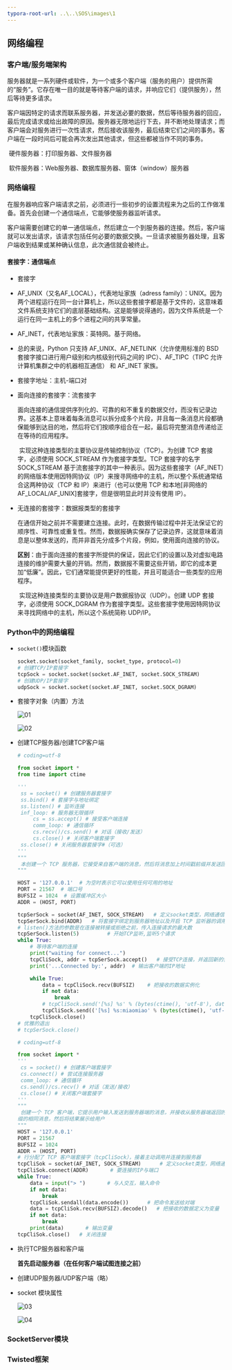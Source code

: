 ```yaml
---
typora-root-url: ..\..\SOS\images\1
---
```


## 网络编程

### 客户端/服务端架构

​	服务器就是一系列硬件或软件，为一个或多个客户端（服务的用户）提供所需的“服务”。它存在唯一目的就是等待客户端的请求，并响应它们（提供服务），然后等待更多请求。

​	客户端因特定的请求而联系服务器，并发送必要的数据，然后等待服务器的回应，最后完成请求或给出故障的原因。服务器无限地运行下去，并不断地处理请求；而客户端会对服务进行一次性请求，然后接收该服务，最后结束它们之间的事务。客户端在一段时间后可能会再次发出其他请求，但这些都被当作不同的事务。

​	硬件服务器：打印服务器、文件服务器

​	软件服务器：Web服务器、数据库服务器、窗体（window）服务器

### 网络编程

​	在服务器响应客户端请求之前，必须进行一些初步的设置流程来为之后的工作做准备。首先会创建一个通信端点，它能够使服务器监听请求。

​	客户端需要创建它的单一通信端点，然后建立一个到服务器的连接。然后，客户端就可以发出请求，该请求包括任何必要的数据交换。一旦请求被服务器处理，且客户端收到结果或某种确认信息，此次通信就会被终止。

#### 套接字：通信端点

-  套接字

  -  AF_UNIX（又名AF_LOCAL），代表地址家族（adress family）：UNIX。因为两个进程运行在同一台计算机上，所以这些套接字都是基于文件的，这意味着文件系统支持它们的底层基础结构。这是能够说得通的，因为文件系统是一个运行在同一主机上的多个进程之间的共享常量。
  - AF_INET，代表地址家族：英特网。基于网络。
  - 总的来说，Python 只支持 AF_UNIX、AF_NETLINK（允许使用标准的 BSD 套接字接口进行用户级别和内核级别代码之间的 IPC）、AF_TIPC（TIPC 允许计算机集群之中的机器相互通信） 和 AF_INET 家族。

- 套接字地址：主机-端口对

- 面向连接的套接字：流套接字

  ​	面向连接的通信提供序列化的、可靠的和不重复的数据交付，而没有记录边界。这基本上意味着每条消息可以拆分成多个片段，并且每一条消息片段都确保能够到达目的地，然后将它们按顺序组合在一起，最后将完整消息传递给正在等待的应用程序。

  ​	实现这种连接类型的主要协议是传输控制协议（TCP）。为创建 TCP 套接字，必须使用 SOCK_STREAM 作为套接字类型。TCP 套接字的名字SOCK_STREAM 基于流套接字的其中一种表示。因为这些套接字（AF_INET）的网络版本使用因特网协议（IP）来搜寻网络中的主机，所以整个系统通常结合这两种协议（TCP 和 IP）来进行（也可以使用 TCP 和本地[非网络的 AF_LOCAL/AF_UNIX]套接字，但是很明显此时并没有使用 IP）。

- 无连接的套接字：数据报类型的套接字

  ​	在通信开始之前并不需要建立连接。此时，在数据传输过程中并无法保证它的顺序性、可靠性或重复性。然而，数据报确实保存了记录边界，这就意味着消息是以整体发送的，而并非首先分成多个片段，例如，使用面向连接的协议。

  ​	**区别**：由于面向连接的套接字所提供的保证，因此它们的设置以及对虚拟电路连接的维护需要大量的开销。然而，数据报不需要这些开销，即它的成本更加“低廉”。因此，它们通常能提供更好的性能，并且可能适合一些类型的应用程序。

  ​	实现这种连接类型的主要协议是用户数据报协议（UDP）。创建 UDP 套接字，必须使用 SOCK_DGRAM 作为套接字类型。这些套接字使用因特网协议来寻找网络中的主机，所以这个系统简称 UDP/IP。

### Python中的网络编程

- `socket()`模块函数

  ```python
  socket.socket(socket_family, socket_type, protocol=0)
  # 创建TCP/IP套接字
  tcpSock = socket.socket(socket.AF_INET, socket.SOCK_STREAM)
  # 创建UDP/IP套接字
  udpSock = socket.socket(socket.AF_INET, socket.SOCK_DGRAM)
  ```

- 套接字对象（内置）方法

  ![01](../../SOS/images/1/01.png)

  ![02](../../SOS/images/1/02.png)

-  创建TCP服务器/创建TCP客户端

   ```python
   # coding=utf-8
   
   from socket import *
   from time import ctime
   
   '''
   	ss = socket() # 创建服务器套接字
   	ss.bind() # 套接字与地址绑定
   	ss.listen() # 监听连接
   	inf_loop: # 服务器无限循环
    	cs = ss.accept() # 接受客户端连接
    	comm_loop: # 通信循环
    	cs.recv()/cs.send() # 对话（接收/发送）
    	cs.close() # 关闭客户端套接字
   	ss.close() # 关闭服务器套接字#（可选）	
   '''
   """
   	本创建一个 TCP 服务器，它接受来自客户端的消息，然后将消息加上时间戳前缀并发送回客户端
   """
   
   HOST = '127.0.0.1'  # 为空时表示它可以使用任何可用的地址
   PORT = 21567  # 端口号
   BUFSIZ = 1024  # 设置缓冲区大小
   ADDR = (HOST, PORT)
   
   tcpSerSock = socket(AF_INET, SOCK_STREAM)   # 定义socket类型，网络通信，TCP
   tcpSerSock.bind(ADDR)   # 将套接字绑定到服务器地址以及开启 TCP 监听器的调用
   # listen()方法的参数是在连接被转接或拒绝之前，传入连接请求的最大数
   tcpSerSock.listen(5)         # 开始TCP监听,监听5个请求
   while True:
       # 等待客户端的连接
       print("waiting for connect...")
       tcpCliSock, addr = tcpSerSock.accept()   # 接受TCP连接，并返回新的套接字与IP地址
       print('...Connected by:', addr)  # 输出客户端的IP地址
   
       while True:
           data = tcpCliSock.recv(BUFSIZ)    # 把接收的数据实例化
           if not data:
               break
           # tcpCliSock.send('[%s] %s' % (bytes(ctime(), 'utf-8'), data))
           tcpCliSock.send(('[%s] %s:miaomiao' % (bytes(ctime(), 'utf-8'), data)).encode())
       tcpCliSock.close()
   # 优雅的退出
   # tcpSerSock.close()
   ```

   ```python
   # coding=utf-8
   
   from socket import *
   '''
   	cs = socket() # 创建客户端套接字
   	cs.connect() # 尝试连接服务器
   	comm_loop: # 通信循环
   	cs.send()/cs.recv() # 对话（发送/接收）
   	cs.close() # 关闭客户端套接字
   '''
   """
   	创建一个 TCP 客户端，它提示用户输入发送到服务器端的消息，并接收从服务器端返回的添加了时间戳前
   缀的相同消息，然后将结果展示给用户	
   """
   HOST = '127.0.0.1'
   PORT = 21567
   BUFSIZ = 1024
   ADDR = (HOST, PORT)
   # 行分配了 TCP 客户端套接字（tcpCliSock），接着主动调用并连接到服务器
   tcpCliSok = socket(AF_INET, SOCK_STREAM)      # 定义socket类型，网络通信，TCP
   tcpCliSok.connect(ADDR)       # 要连接的IP与端口
   while True:
       data = input("> ")       # 与人交互，输入命令
       if not data:
           break
       tcpCliSok.sendall(data.encode())      # 把命令发送给对端
       data = tcpCliSok.recv(BUFSIZ).decode()   # 把接收的数据定义为变量
       if not data:
           break
       print(data)       # 输出变量
   tcpCliSok.close()   # 关闭连接
   ```

-  执行TCP服务器和客户端

   **首先启动服务器（在任何客户端试图连接之前）**

-  创建UDP服务器/UDP客户端（略）

-  socket 模块属性

   ![03](../../SOS/images/1/03.png)

   ![04](../../SOS/images/1/04.png)

### SocketServer模块



### Twisted框架









